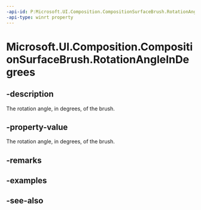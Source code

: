 ```yaml
---
-api-id: P:Microsoft.UI.Composition.CompositionSurfaceBrush.RotationAngleInDegrees
-api-type: winrt property
---
```


<!-- Property syntax
public float RotationAngleInDegrees { get;  set; }
-->

# Microsoft.UI.Composition.CompositionSurfaceBrush.RotationAngleInDegrees

## -description
The rotation angle, in degrees, of the brush.

## -property-value
The rotation angle, in degrees, of the brush.

## -remarks

## -examples

## -see-also
